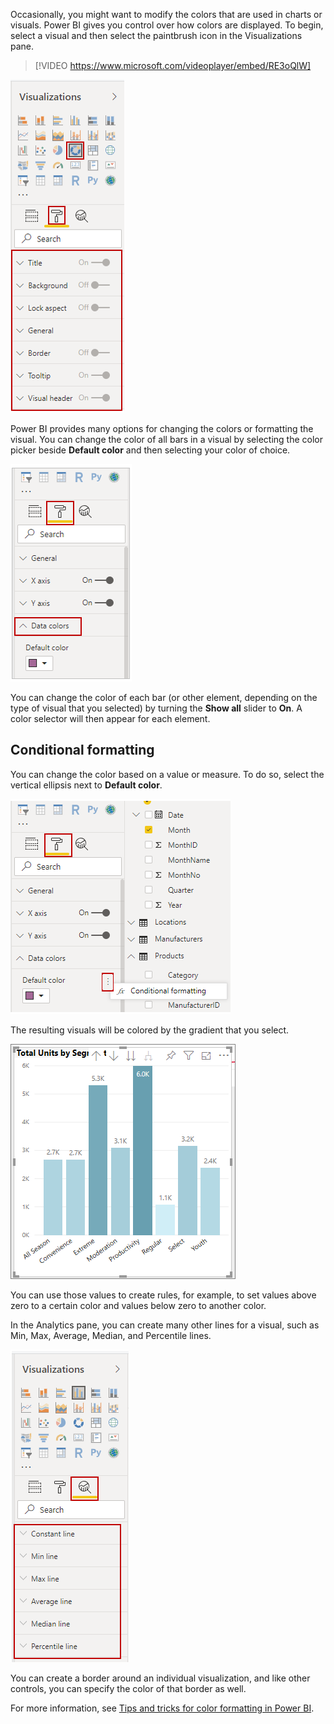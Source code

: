 Occasionally, you might want to modify the colors that are used in charts or visuals. Power BI gives you control over how colors are displayed. To begin, select a visual and then select the paintbrush icon in the Visualizations pane.

> [!VIDEO https://www.microsoft.com/videoplayer/embed/RE3oQlW]

  ![Image of a visual button on the Visualizations pane and its formatting options.](../media/02-power-bi-desktop-visual-format.png)

Power BI provides many options for changing the colors or formatting the visual. You can change the color of all bars in a visual by selecting the color picker beside **Default color** and then selecting your color of choice.

  ![Image of Visualization format options for default color.](../media/10-power-bi-desktop-default-color.png)

You can change the color of each bar (or other element, depending on the type of visual that you selected) by turning the **Show all** slider to **On**. A color selector will then appear for each element.

## Conditional formatting

You can change the color based on a value or measure. To do so, select the vertical ellipsis next to **Default color**.

  ![Image of the Conditional Formatting option below the Visualizations pane.](../media/10-power-bi-desktop-conditional-formatting.png)

The resulting visuals will be colored by the gradient that you select.

  ![Image of a bar chart shaded according to total units by segment.](../media/10-power-bi-desktop-conditional-graph.png)

You can use those values to create rules, for example, to set values above zero to a certain color and values below zero to another color.

In the Analytics pane, you can create many other lines for a visual, such as Min, Max, Average, Median, and Percentile lines.

  ![Image of the Analytics pane below the Visualizations pane.](../media/10-power-bi-desktop-analytics-lines.png)

You can create a border around an individual visualization, and like other controls, you can specify the color of that border as well.

For more information, see [Tips and tricks for color formatting in Power BI](https://docs.microsoft.com/power-bi/visuals/service-tips-and-tricks-for-color-formatting).
